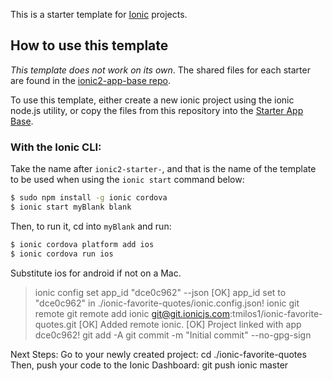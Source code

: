 This is a starter template for [Ionic](http://ionicframework.com/docs/) projects.

## How to use this template

*This template does not work on its own*. The shared files for each starter are found in the [ionic2-app-base repo](https://github.com/ionic-team/ionic2-app-base).

To use this template, either create a new ionic project using the ionic node.js utility, or copy the files from this repository into the [Starter App Base](https://github.com/ionic-team/ionic2-app-base).

### With the Ionic CLI:

Take the name after `ionic2-starter-`, and that is the name of the template to be used when using the `ionic start` command below:

```bash
$ sudo npm install -g ionic cordova
$ ionic start myBlank blank
```

Then, to run it, cd into `myBlank` and run:

```bash
$ ionic cordova platform add ios
$ ionic cordova run ios
```

Substitute ios for android if not on a Mac.



> ionic config set app_id "dce0c962" --json
[OK] app_id set to "dce0c962" in ./ionic-favorite-quotes/ionic.config.json!
> ionic git remote
> git remote add ionic git@git.ionicjs.com:tmilos1/ionic-favorite-quotes.git
[OK] Added remote ionic.
[OK] Project linked with app dce0c962!
> git add -A
> git commit -m "Initial commit" --no-gpg-sign

Next Steps:
Go to your newly created project: cd ./ionic-favorite-quotes
Then, push your code to the Ionic Dashboard: git push ionic master

